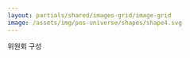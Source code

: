 ```yaml
---
layout: partials/shared/images-grid/image-grid
image: /assets/img/pos-universe/shapes/shape4.svg
---
```


위원회 구성
